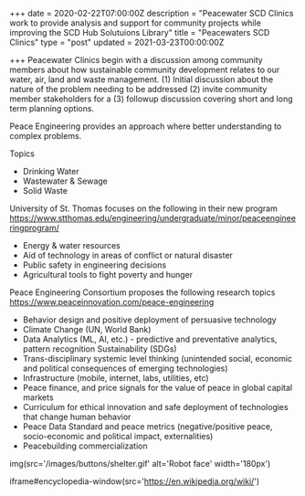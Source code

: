 +++
date = 2020-02-22T07:00:00Z
description = "Peacewater SCD Clinics work to provide analysis and support for community projects while improving the SCD Hub Solutuions Library"
title = "Peacewaters SCD Clinics"
type = "post"
updated = 2021-03-23T00:00:00Z

+++
Peacewater Clinics begin with a discussion among community members about how sustainable community development relates to our water, air, land and waste management. (1) Initial discussion about the nature of the problem needing to be addressed (2) invite community member stakeholders for a (3) followup discussion covering short and long term planning options.

Peace Engineering provides an approach where better understanding to complex problems.

Topics

* Drinking Water
* Wastewater & Sewage
* Solid Waste


University of St. Thomas focuses on the following in their new program
https://www.stthomas.edu/engineering/undergraduate/minor/peaceengineeringprogram/

 - Energy & water resources
 - Aid of technology in areas of conflict or natural disaster
 - Public safety in engineering decisions
 - Agricultural tools to fight poverty and hunger

Peace Engineering Consortium proposes the following research topics
https://www.peaceinnovation.com/peace-engineering

 - Behavior design and positive deployment of persuasive technology
 - Climate Change (UN, World Bank)
 - Data Analytics (ML, AI, etc.) - predictive and preventative analytics, pattern recognition Sustainability (SDGs)
 - Trans-disciplinary systemic level thinking (unintended social, economic and political consequences of emerging technologies)
 - Infrastructure (mobile, internet, labs, utilities, etc)
 - Peace finance, and price signals for the value of peace in global capital markets
 - Curriculum for ethical innovation and safe deployment of technologies that change human behavior
 - Peace Data Standard and peace metrics (negative/positive peace, socio-economic and political impact, externalities)
 - Peacebuilding commercialization


 img(src='/images/buttons/shelter.gif' alt='Robot face' width='180px')

 iframe#encyclopedia-window(src='https://en.wikipedia.org/wiki/')
